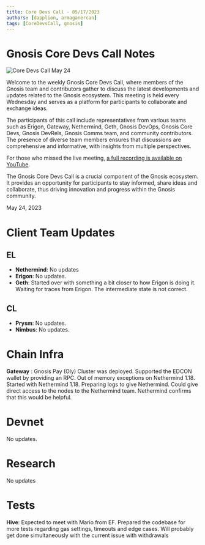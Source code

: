 ```yaml
---
title: Core Devs Call - 05/17/2023
authors: [dapplion, armaganercan]
tags: [CoreDevsCall, gnosis]
---
```


# Gnosis Core Devs Call Notes

![Core Devs Call May 24](https://github.com/gnosischain/documentation-1/assets/75987728/ba039953-d6db-4858-8668-9aed48169e97)

Welcome to the weekly Gnosis Core Devs Call, where members of the Gnosis team and contributors gather to discuss the latest developments and updates related to the Gnosis ecosystem. This meeting is held every Wednesday and serves as a platform for participants to collaborate and exchange ideas.

The participants of this call include representatives from various teams such as Erigon, Gateway, Nethermind, Geth, Gnosis DevOps, Gnosis Core Devs, Gnosis DevRels, Gnosis Comms team, and community contributors. The presence of diverse team members ensures that discussions are comprehensive and informative, with insights from multiple perspectives.

For those who missed the live meeting, [a full recording is available on YouTube](https://youtu.be/rpOGNxP17Xc). 

The Gnosis Core Devs Call is a crucial component of the Gnosis ecosystem. It provides an opportunity for participants to stay informed, share ideas and collaborate, thus driving innovation and progress within the Gnosis community.

May 24, 2023

# Client Team Updates
## EL

* **Nethermind**: No updates
* **Erigon**: No updates.
* **Geth**: Started over with something a bit closer to how Erigon is doing it. Waiting for traces from Erigon. The intermediate state is not correct.


## CL

* **Prysm**: No updates.
* **Nimbus**: No updates.

# Chain Infra
**Gateway** : Gnosis Pay (Oly) Cluster was deployed. Supported the EDCON wallet by providing an RPC. Out of memory exceptions on Nethermind 1.18. Started with Nethermind 1.18. Preparing logs to give Nethermind. Could give direct access to the nodes to the Nethermind team. Nethermind confirms that this would be helpful. 

# Devnet

No updates.

# Research

No updates

# Tests
**Hive**: Expected to meet with Mario from EF. Prepared the codebase for more tests regarding gas settings, timeouts and edge cases. Will probably get done simultaneously with the current issue with withdrawals










